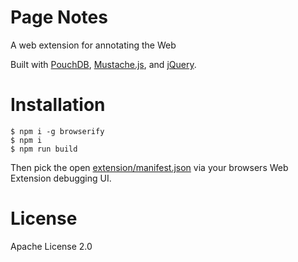 # Page Notes

A web extension for annotating the Web

Built with [PouchDB](http://pouchdb.com/),
[Mustache.js](http://github.com/janl/mustache.js), and
[jQuery](http://jquery.com).

# Installation

```
$ npm i -g browserify
$ npm i
$ npm run build
```

Then pick the open [extension/manifest.json](extension/manifest.json) via your
browsers Web Extension debugging UI.

# License

Apache License 2.0
